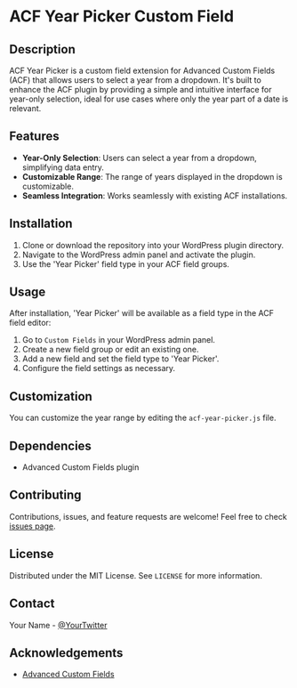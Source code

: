 # ACF Year Picker Custom Field

## Description

ACF Year Picker is a custom field extension for Advanced Custom Fields (ACF) that allows users to select a year from a dropdown. It's built to enhance the ACF plugin by providing a simple and intuitive interface for year-only selection, ideal for use cases where only the year part of a date is relevant.

## Features

- **Year-Only Selection**: Users can select a year from a dropdown, simplifying data entry.
- **Customizable Range**: The range of years displayed in the dropdown is customizable.
- **Seamless Integration**: Works seamlessly with existing ACF installations.

## Installation

1. Clone or download the repository into your WordPress plugin directory.
2. Navigate to the WordPress admin panel and activate the plugin.
3. Use the 'Year Picker' field type in your ACF field groups.

## Usage

After installation, 'Year Picker' will be available as a field type in the ACF field editor:

1. Go to `Custom Fields` in your WordPress admin panel.
2. Create a new field group or edit an existing one.
3. Add a new field and set the field type to 'Year Picker'.
4. Configure the field settings as necessary.

## Customization

You can customize the year range by editing the `acf-year-picker.js` file.

## Dependencies

- Advanced Custom Fields plugin

## Contributing

Contributions, issues, and feature requests are welcome! Feel free to check [issues page](<link-to-your-issues-page>).

## License

Distributed under the MIT License. See `LICENSE` for more information.

## Contact

Your Name - [@YourTwitter]([https://twitter.com/YourTwitter](https://twitter.com/mawkkhan))

## Acknowledgements

- [Advanced Custom Fields](https://www.advancedcustomfields.com/)
